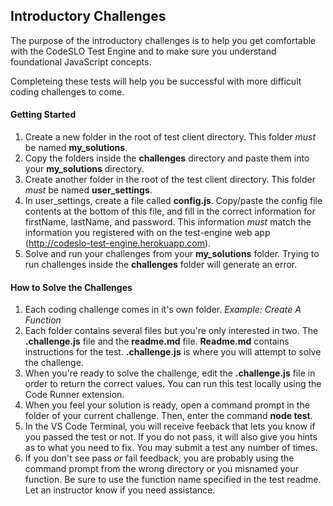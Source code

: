 ## Introductory Challenges

The purpose of the introductory challenges is to help you get comfortable with the CodeSLO Test Engine and to make sure you understand foundational JavaScript concepts.

Completeing these tests will help you be successful with more difficult coding challenges to come.

#### Getting Started
1. Create a new folder in the root of test client directory. This folder *must* be named **my_solutions**.
2. Copy the folders inside the **challenges** directory and paste them into your **my_solutions** directory.
3. Create another folder in the root of the test client directory. This folder *must* be named **user_settings**.
4. In user_settings, create a file called **config.js**. Copy/paste the config file contents at the bottom of this file, and fill in the correct information for firstName, lastName, and password. This information *must* match the information you registered with on the test-engine web app (http://codeslo-test-engine.herokuapp.com).
3. Solve and run your challenges from your **my_solutions** folder. Trying to run challenges inside the **challenges** folder will generate an error.

#### How to Solve the Challenges
1. Each coding challenge comes in it's own folder. *Example: Create A Function*
2. Each folder contains several files but you're only interested in two. The **.challenge.js** file and the **readme.md** file. **Readme.md** contains instructions for the test. **.challenge.js** is where you will attempt to solve the challenge.
3. When you're ready to solve the challenge, edit the **.challenge.js** file in order to return the correct values. You can run this test locally using the Code Runner extension.
4. When you feel your solution is ready, open a command prompt in the folder of your current challenge. Then, enter the command **node test**.
5. In the VS Code Terminal, you will receive feeback that lets you know if you passed the test or not. If you do not pass, it will also give you hints as to what you need to fix. You may submit a test any number of times.
6. If you don't see pass *or* fail feedback, you are probably using the command prompt from the wrong directory or you misnamed your function. Be sure to use the function name specified in the test readme. Let an instructor know if you need assistance.

